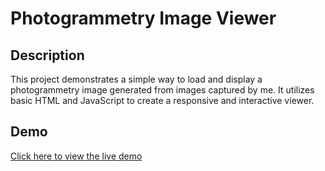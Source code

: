 # Photogrammetry Image Viewer

## Description

This project demonstrates a simple way to load and display a photogrammetry image generated from images captured by me. 
It utilizes basic HTML and JavaScript to create a responsive and interactive viewer.

## Demo

[Click here to view the live demo](https://leonanucm.github.io/3dMap/)

